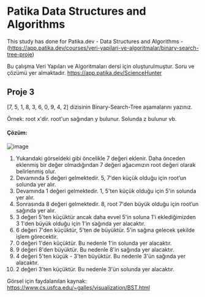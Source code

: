 # Patika Data Structures and Algorithms
This study has done for Patika.dev - Data Structures and Algorithms - (https://app.patika.dev/courses/veri-yapilari-ve-algoritmalar/binary-search-tree-proje)

Bu çalışma Veri Yapıları ve Algoritmaları dersi için oluşturulmuştur. Soru ve çözümü yer almaktadır.
https://app.patika.dev/ScienceHunter

## Proje 3
[7, 5, 1, 8, 3, 6, 0, 9, 4, 2] dizisinin Binary-Search-Tree aşamalarını yazınız.

Örnek: root x'dir. root'un sağından y bulunur. Solunda z bulunur vb.

#### **Çözüm:** 
![image](https://user-images.githubusercontent.com/17726687/223901956-a0224c8d-f50f-4c2b-ac31-42d82dbdf27e.png)

1. Yukarıdaki görseldeki gibi öncelikle 7 değeri eklenir. Daha önceden eklenmiş bir değer olmadığından 7 değeri ağacımızın root değeri olarak belirlenmiş olur.
2. Devamında 5 değeri gelmektedir. 5, 7'den küçük olduğu için root’un solunda yer alır.
3. Devamında 1 değeri gelmektedir. 1, 5'ten küçük olduğu için 5'in solunda yer alır.
4. Sonrasında 8 değeri gelmektedir. 8, root 7'den büyük olduğu için root’un sağında yer alır.
5. 3 değeri 5'ten küçüktür ancak daha evvel 5'in soluna 1'i eklediğimizden 3 1'den büyük olduğu için 1'in sağında yer alacaktır. 
6. 6 değeri 7'den küçüktür, 5'ten de büyüktür. 5'in sağına gelecek şekilde işlem görecektir.
7. 0 değeri 1'den küçüktür. Bu nedenle 1'in solunda yer alacaktır.
8. 9 değeri 8'den büyüktür. Bu nedenle 8'in sağında yer alacaktır. 
9. 4 değeri 5'ten küçük - 3'ten büyüktür. Bu nedenle 3'ün sağında yer alacaktır. 
10. 2 değeri 3'ten küçüktür. Bu nedenle 3'ün solunda yer alacaktır.

Görsel için faydalanılan kaynak: https://www.cs.usfca.edu/~galles/visualization/BST.html
